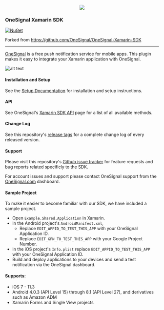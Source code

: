 <p align="center">
  <img src="https://onesignal.com/assets/common/logo_onesignal_color.png"/>
</p>

### OneSignal Xamarin SDK
[![NuGet](https://img.shields.io/nuget/v/nventive.Com.OneSignal.svg?label=NuGet)](https://www.nuget.org/packages/nventive.Com.OneSignal)


Forked from https://github.com/OneSignal/OneSignal-Xamarin-SDK

---

[OneSignal](https://onesignal.com) is a free push notification service for mobile apps. This plugin makes it easy to integrate your Xamarin application with OneSignal.

![alt text](https://onesignal.com/images/android_and_ios_notification_image.gif)

#### Installation and Setup
See the [Setup Documentation](https://documentation.onesignal.com/docs/xamarin-sdk-setup) for installation and setup instructions.

#### API
See OneSignal's [Xamarin SDK API](https://documentation.onesignal.com/docs/xamarin-sdk) page for a list of all available methods.

#### Change Log
See this repository's [release tags](https://github.com/nventive/OneSignal-Xamarin-SDK/releases) for a complete change log of every released version.

#### Support
Please visit this repository's [Github issue tracker](https://github.com/nventive/OneSignal-Xamarin-SDK/issues) for feature requests and bug reports related specificly to the SDK.

For account issues and support please contact OneSignal support from the [OneSignal.com](https://onesignal.com) dashboard.

#### Sample Project
To make it easier to become familiar with our SDK, we have included a sample project.
* Open ```Example.Shared.Application``` in Xamarin.
* In the Android project's ```AndroidManifest.xml```,
  * Replace ```EDIT_APPID_TO_TEST_THIS_APP``` with your OneSignal Application ID.
  * Replace ```EDIT_GPN_TO_TEST_THIS_APP``` with your Google Project Number.
* In the iOS project's ```Info.plist``` replace ```EDIT_APPID_TO_TEST_THIS_APP``` with your OneSignal Application ID.
* Build and deploy applications to your devices and send a test notification via the OneSignal dashboard.

#### Supports:
* iOS 7 - 11.3
* Android 4.0.3 (API Level 15) through 8.1 (API Level 27), and derivatives such as Amazon ADM
* Xamarin Forms and Single View projects
